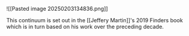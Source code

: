 ![[Pasted image 20250203134836.png]]

This continuum is set out in the [[Jeffery Martin]]'s 2019 Finders book which is in turn based on his work over the preceding decade.